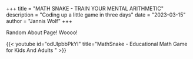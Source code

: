 +++
title = "MATH SNAKE - TRAIN YOUR MENTAL ARITHMETIC"
description = "Coding up a little game in three days"
date = "2023-03-15"
author = "Jannis Wolf"
+++

Random About Page!
Woooo!



{{< youtube id="odUlpbbPkYI" title="MathSnake - Educational Math Game for Kids And Adults " >}}